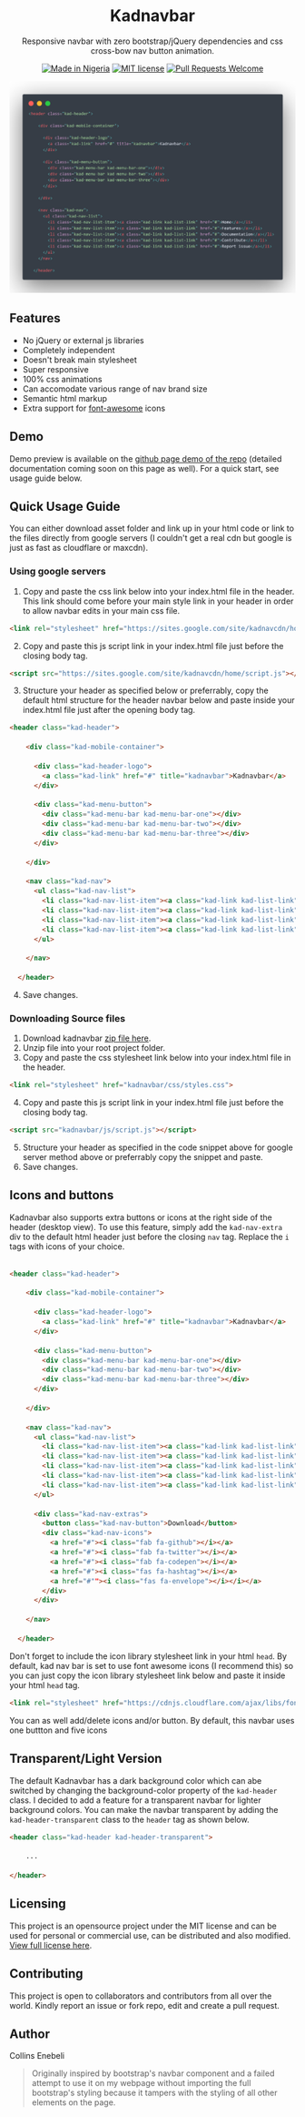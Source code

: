 <div align="center">

# Kadnavbar

Responsive navbar with zero bootstrap/jQuery dependencies and css cross-bow nav button animation.

[![Made in Nigeria](https://img.shields.io/badge/made%20in-nigeria-008751.svg?style=flat-square)](https://github.com/acekyd/made-in-nigeria)
[![MIT license](http://img.shields.io/badge/license-MIT-brightgreen.svg?style=flat-square)](http://opensource.org/licenses/MIT)
[![Pull Requests Welcome](https://img.shields.io/badge/PRs-welcome-red.svg?style=flat-square)](http://makeapullrequest.com)

![code snapshot](images/kadnavbar-basic-snapshot.png)

</div>


## Features

* No jQuery or external js libraries
* Completely independent 
* Doesn't break main stylesheet
* Super responsive
* 100% css animations
* Can accomodate various range of nav brand size
* Semantic html markup
* Extra support for [font-awesome](https://fontawesome.com/) icons

## Demo

Demo preview is available on the [github page demo of the repo](https://kadetxx.github.io/kadnavbar/) (detailed documentation coming soon on this page as well). For a quick start, see usage guide below.

## Quick Usage Guide

You can either download asset folder and link up in your html code or link to the files directly from google servers (I couldn't get a real cdn but google is just as fast as cloudflare or maxcdn).

### Using google servers

1. Copy and paste the css link below into your index.html file in the header. This link should come before your main style link in your header in order to allow navbar edits in your main css file. 

```html
<link rel="stylesheet" href="https://sites.google.com/site/kadnavcdn/home/styles.css">
```
2. Copy and paste this js script link in your index.html file just before the closing body tag.

```html
<script src="https://sites.google.com/site/kadnavcdn/home/script.js"></script>
```
3. Structure your header as specified below or preferrably, copy the default html structure for the header navbar below and paste inside your index.html file just after the opening body tag.

```html
<header class="kad-header">

    <div class="kad-mobile-container">

      <div class="kad-header-logo">
        <a class="kad-link" href="#" title="kadnavbar">Kadnavbar</a>
      </div>

      <div class="kad-menu-button">
        <div class="kad-menu-bar kad-menu-bar-one"></div>
        <div class="kad-menu-bar kad-menu-bar-two"></div>
        <div class="kad-menu-bar kad-menu-bar-three"></div>
      </div>

    </div>

    <nav class="kad-nav">
      <ul class="kad-nav-list">
        <li class="kad-nav-list-item"><a class="kad-link kad-list-link" href="#">Home</a></li>
        <li class="kad-nav-list-item"><a class="kad-link kad-list-link" href="#">About</a></li>
        <li class="kad-nav-list-item"><a class="kad-link kad-list-link" href="#">Contact</a></li>
        <li class="kad-nav-list-item"><a class="kad-link kad-list-link" href="#">Support</a></li>
      </ul>

    </nav>

  </header>

```
4. Save changes.

### Downloading Source files

1. Download kadnavbar [zip file here](https://sites.google.com/site/kadnavcdn/home/kadnavbar%20v1.0.zip?attredirects=0&d=1).
2. Unzip file into your root project folder.
3. Copy and paste the css stylesheet link below into your index.html file in the header.

```html
<link rel="stylesheet" href="kadnavbar/css/styles.css">
```
4.  Copy and paste this js script link in your index.html file just before the closing body tag.

```html
<script src="kadnavbar/js/script.js"></script>
```
5. Structure your header as specified in the code snippet above for google server method above or preferrably copy the snippet and paste.
6. Save changes.

## Icons and buttons

Kadnavbar also supports extra buttons or icons at the right side of the header (desktop view). To use this feature, simply add the `kad-nav-extra` div to the default html header just before the closing `nav` tag. Replace the `i` tags with icons of your choice. 

```html

<header class="kad-header">

    <div class="kad-mobile-container">

      <div class="kad-header-logo">
        <a class="kad-link" href="#" title="kadnavbar">Kadnavbar</a>
      </div>

      <div class="kad-menu-button">
        <div class="kad-menu-bar kad-menu-bar-one"></div>
        <div class="kad-menu-bar kad-menu-bar-two"></div>
        <div class="kad-menu-bar kad-menu-bar-three"></div>
      </div>

    </div>

    <nav class="kad-nav">
      <ul class="kad-nav-list">
        <li class="kad-nav-list-item"><a class="kad-link kad-list-link" href="#">Home</a></li>
        <li class="kad-nav-list-item"><a class="kad-link kad-list-link" href="#">Features</a></li>
        <li class="kad-nav-list-item"><a class="kad-link kad-list-link" href="#">Documentation</a></li>
        <li class="kad-nav-list-item"><a class="kad-link kad-list-link" href="#">Contribute</a></li>
        <li class="kad-nav-list-item"><a class="kad-link kad-list-link" href="#">Report issue</a></li>
      </ul>

      <div class="kad-nav-extras">
        <button class="kad-nav-button">Download</button>
        <div class="kad-nav-icons">
          <a href="#"><i class="fab fa-github"></i></a>
          <a href="#"><i class="fab fa-twitter"></i></a>
          <a href="#"><i class="fab fa-codepen"></i></a>
          <a href="#"><i class="fas fa-hashtag"></i></a>
          <a href="#""><i class="fas fa-envelope"></i></i></a>
        </div>
      </div>

    </nav>

  </header>
```
Don't forget to include the icon library stylesheet link in your html `head`. By default, kad nav bar is set to use font awesome icons (I recommend this) so you can just copy the icon library stylesheet link below and paste it inside your html `head` tag. 

```html
<link rel="stylesheet" href="https://cdnjs.cloudflare.com/ajax/libs/font-awesome/5.11.2/css/all.min.css">
```
You can as well add/delete icons and/or button. By default, this navbar uses one buttton and five icons

## Transparent/Light Version

The default Kadnavbar has a dark background color which can abe switched by changing the background-color property of the `kad-header` class. I decided to add a feature for a transparent navbar for lighter background colors. You can make the navbar transparent by adding the `kad-header-transparent` class to the `header` tag as shown below.

```html
<header class="kad-header kad-header-transparent">
    
    ...
    
</header>    
```

## Licensing 

This project is an opensource project under the MIT license and can be used for personal or commercial use, can be distributed and also modified. [View full license here](https://github.com/kadetXx/kadnavbar/blob/master/license.md).

## Contributing

This project is open to collaborators and contributors from all over the world. Kindly report an issue or fork repo, edit and create a pull request.

## Author

Collins Enebeli

> Originally inspired by bootstrap's navbar component and a failed attempt to use it on my webpage without importing the full bootstrap's styling because it tampers with the styling of all other elements on the page.
